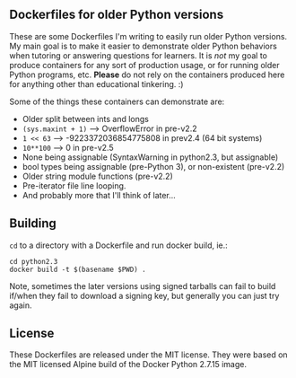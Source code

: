 ## Dockerfiles for older Python versions

These are some Dockerfiles I'm writing to easily run older Python versions.  My main goal is to make it easier to demonstrate older Python behaviors when tutoring or answering questions for learners.  It is *not* my goal to produce containers for any sort of production usage, or for running older Python programs, etc.  **Please** do not rely on the containers produced here for anything other than educational tinkering. :)

Some of the things these containers can demonstrate are:

* Older split between ints and longs
 * `(sys.maxint + 1)`  -->  OverflowError in pre-v2.2
 * `1 << 63`  -->  -9223372036854775808 in prev2.4 (64 bit systems)
 * `10**100`  -->  0 in pre-v2.5
* None being assignable (SyntaxWarning in python2.3, but assignable)
* bool types being assignable (pre-Python 3), or non-existent (pre-v2.2)
* Older string module functions (pre-v2.2)
* Pre-iterator file line looping.
* And probably more that I'll think of later...


## Building

`cd` to a directory with a Dockerfile and run docker build, ie.:

```
cd python2.3
docker build -t $(basename $PWD) .
```

Note, sometimes the later versions using signed tarballs can fail to build if/when they fail to download a signing key, but generally you can just try again.


## License

These Dockerfiles are released under the MIT license.  They were based on the MIT licensed Alpine build of the Docker Python 2.7.15 image.
